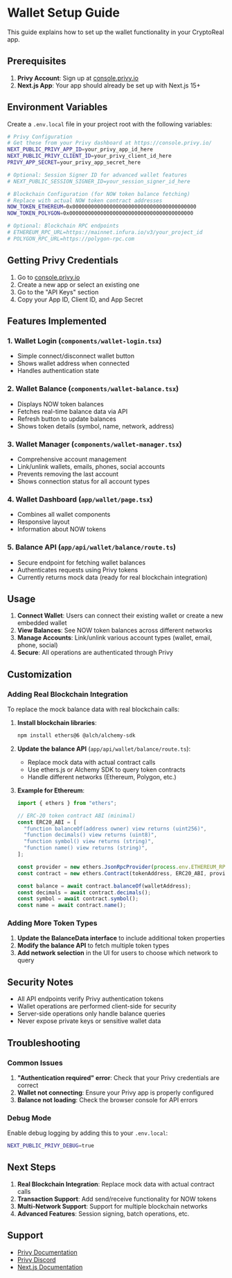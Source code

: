 # Wallet Setup Guide

This guide explains how to set up the wallet functionality in your CryptoReal app.

## Prerequisites

1. **Privy Account**: Sign up at [console.privy.io](https://console.privy.io/)
2. **Next.js App**: Your app should already be set up with Next.js 15+

## Environment Variables

Create a `.env.local` file in your project root with the following variables:

```bash
# Privy Configuration
# Get these from your Privy dashboard at https://console.privy.io/
NEXT_PUBLIC_PRIVY_APP_ID=your_privy_app_id_here
NEXT_PUBLIC_PRIVY_CLIENT_ID=your_privy_client_id_here
PRIVY_APP_SECRET=your_privy_app_secret_here

# Optional: Session Signer ID for advanced wallet features
# NEXT_PUBLIC_SESSION_SIGNER_ID=your_session_signer_id_here

# Blockchain Configuration (for NOW token balance fetching)
# Replace with actual NOW token contract addresses
NOW_TOKEN_ETHEREUM=0x0000000000000000000000000000000000000000
NOW_TOKEN_POLYGON=0x0000000000000000000000000000000000000000

# Optional: Blockchain RPC endpoints
# ETHEREUM_RPC_URL=https://mainnet.infura.io/v3/your_project_id
# POLYGON_RPC_URL=https://polygon-rpc.com
```

## Getting Privy Credentials

1. Go to [console.privy.io](https://console.privy.io/)
2. Create a new app or select an existing one
3. Go to the "API Keys" section
4. Copy your App ID, Client ID, and App Secret

## Features Implemented

### 1. Wallet Login (`components/wallet-login.tsx`)

- Simple connect/disconnect wallet button
- Shows wallet address when connected
- Handles authentication state

### 2. Wallet Balance (`components/wallet-balance.tsx`)

- Displays NOW token balances
- Fetches real-time balance data via API
- Refresh button to update balances
- Shows token details (symbol, name, network, address)

### 3. Wallet Manager (`components/wallet-manager.tsx`)

- Comprehensive account management
- Link/unlink wallets, emails, phones, social accounts
- Prevents removing the last account
- Shows connection status for all account types

### 4. Wallet Dashboard (`app/wallet/page.tsx`)

- Combines all wallet components
- Responsive layout
- Information about NOW tokens

### 5. Balance API (`app/api/wallet/balance/route.ts`)

- Secure endpoint for fetching wallet balances
- Authenticates requests using Privy tokens
- Currently returns mock data (ready for real blockchain integration)

## Usage

1. **Connect Wallet**: Users can connect their existing wallet or create a new embedded wallet
2. **View Balances**: See NOW token balances across different networks
3. **Manage Accounts**: Link/unlink various account types (wallet, email, phone, social)
4. **Secure**: All operations are authenticated through Privy

## Customization

### Adding Real Blockchain Integration

To replace the mock balance data with real blockchain calls:

1. **Install blockchain libraries**:

   ```bash
   npm install ethers@6 @alch/alchemy-sdk
   ```

2. **Update the balance API** (`app/api/wallet/balance/route.ts`):

   - Replace mock data with actual contract calls
   - Use ethers.js or Alchemy SDK to query token contracts
   - Handle different networks (Ethereum, Polygon, etc.)

3. **Example for Ethereum**:

   ```typescript
   import { ethers } from "ethers";

   // ERC-20 token contract ABI (minimal)
   const ERC20_ABI = [
     "function balanceOf(address owner) view returns (uint256)",
     "function decimals() view returns (uint8)",
     "function symbol() view returns (string)",
     "function name() view returns (string)",
   ];

   const provider = new ethers.JsonRpcProvider(process.env.ETHEREUM_RPC_URL);
   const contract = new ethers.Contract(tokenAddress, ERC20_ABI, provider);

   const balance = await contract.balanceOf(walletAddress);
   const decimals = await contract.decimals();
   const symbol = await contract.symbol();
   const name = await contract.name();
   ```

### Adding More Token Types

1. **Update the BalanceData interface** to include additional token properties
2. **Modify the balance API** to fetch multiple token types
3. **Add network selection** in the UI for users to choose which network to query

## Security Notes

- All API endpoints verify Privy authentication tokens
- Wallet operations are performed client-side for security
- Server-side operations only handle balance queries
- Never expose private keys or sensitive wallet data

## Troubleshooting

### Common Issues

1. **"Authentication required" error**: Check that your Privy credentials are correct
2. **Wallet not connecting**: Ensure your Privy app is properly configured
3. **Balance not loading**: Check the browser console for API errors

### Debug Mode

Enable debug logging by adding this to your `.env.local`:

```bash
NEXT_PUBLIC_PRIVY_DEBUG=true
```

## Next Steps

1. **Real Blockchain Integration**: Replace mock data with actual contract calls
2. **Transaction Support**: Add send/receive functionality for NOW tokens
3. **Multi-Network Support**: Support for multiple blockchain networks
4. **Advanced Features**: Session signing, batch operations, etc.

## Support

- [Privy Documentation](https://docs.privy.io/)
- [Privy Discord](https://discord.gg/privy)
- [Next.js Documentation](https://nextjs.org/docs)
